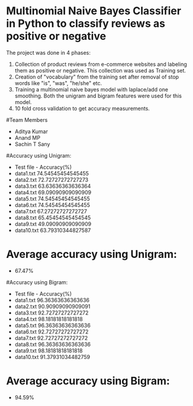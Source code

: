 # Multinomial Naive Bayes Classifier in Python to classify reviews as positive or negative

The project was done in 4 phases:
1. Collection of product reviews from e-commerce websites and labeling them as positive or negative. This collection was used as Training set.
2. Creation of "vocabulary" from the training set after removal of stop words like "is", "was", "he/she" etc.
3. Training a multinomial naive bayes model with laplace/add one smoothing. Both the unigram and bigram features were used for this model.
4. 10 fold cross validation to get accuracy measurements.

#Team Members
* Aditya Kumar
* Anand MP
* Sachin T Sany

#Accuracy using Unigram:
* Test file - Accuracy(%)
* data1.txt   74.54545454545455
* data2.txt   72.72727272727273
* data3.txt   63.63636363636364
* data4.txt   69.09090909090909
* data5.txt   74.54545454545455
* data6.txt   74.54545454545455
* data7.txt   67.27272727272727
* data8.txt   65.45454545454545
* data9.txt   49.09090909090909
* data10.txt  63.79310344827587

# Average accuracy using Unigram:
* 67.47%

#Accuracy using Bigram:
* Test file - Accuracy(%)
* data1.txt   96.36363636363636
* data2.txt   90.90909090909091
* data3.txt   92.72727272727272
* data4.txt   98.18181818181818
* data5.txt   96.36363636363636
* data6.txt   92.72727272727272
* data7.txt   92.72727272727272
* data8.txt   96.36363636363636
* data9.txt   98.18181818181818
* data10.txt  91.37931034482759

# Average accuracy using Bigram:
* 94.59%

